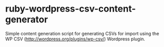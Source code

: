 ruby-wordpress-csv-content-generator
====================================

Simple content generation script for generating CSVs for import using the WP CSV (http://wordpress.org/plugins/wp-csv/) Wordpress plugin.
